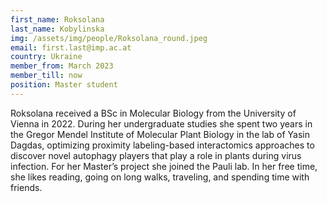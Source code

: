 ```yaml
---
first_name: Roksolana
last_name: Kobylinska
img: /assets/img/people/Roksolana_round.jpeg
email: first.last@imp.ac.at
country: Ukraine
member_from: March 2023
member_till: now
position: Master student
---
```

Roksolana received a BSc in Molecular Biology from the University of Vienna in 2022. During her undergraduate studies she spent two years in the Gregor Mendel Institute of Molecular Plant Biology in the lab of Yasin Dagdas, optimizing proximity labeling-based interactomics approaches to discover novel autophagy players that play a role in plants during virus infection. For her Master’s project she joined the Pauli lab. In her free time, she likes reading, going on long walks, traveling, and spending time with friends.
